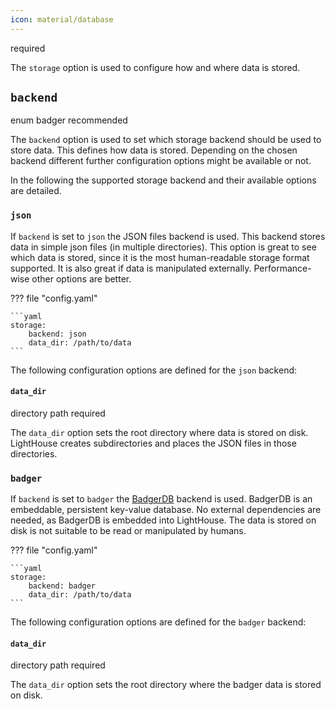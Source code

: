 ```yaml
---
icon: material/database
---
```

<span class="badge badge-red" title="If this option is required or optional">required</span>

The `storage` option is used to configure how and where data is stored.

## `backend`
<span class="badge badge-purple" title="Value Type">enum</span>
<span class="badge badge-blue" title="Default Value">badger</span>
<span class="badge badge-orange" title="If this option is required or optional">recommended</span>

The `backend` option is used to set which storage backend should be used to store data. This defines how data is 
stored. Depending on the chosen backend different further configuration options might be available or not.

In the following the supported storage backend and their available options are detailed.

### `json`
If `backend` is set to `json` the JSON files backend is used. This backend stores data in simple json files (in 
multiple directories). This option is great to see which data is stored, since it is the most human-readable storage 
format supported. It is also great if data is manipulated externally.
Performance-wise other options are better.

??? file "config.yaml"

    ```yaml
    storage:
        backend: json
        data_dir: /path/to/data
    ```

The following configuration options are defined for the `json` backend:

#### `data_dir`
<span class="badge badge-purple" title="Value Type">directory path</span>
<span class="badge badge-red" title="If this option is required or optional">required</span>

The `data_dir` option sets the root directory where data is stored on disk. LightHouse creates subdirectories and 
places the JSON files in those directories.

### `badger`
If `backend` is set to `badger` the [BadgerDB](https://github.com/hypermodeinc/badger) backend is used. BadgerDB is 
an embeddable, persistent key-value database. No external dependencies are needed, as BadgerDB is embedded into 
LightHouse. The data is stored on disk is not suitable to be read or manipulated by humans.

??? file "config.yaml"

    ```yaml
    storage:
        backend: badger
        data_dir: /path/to/data
    ```

The following configuration options are defined for the `badger` backend:

#### `data_dir`
<span class="badge badge-purple" title="Value Type">directory path</span>
<span class="badge badge-red" title="If this option is required or optional">required</span>

The `data_dir` option sets the root directory where the badger data is stored on disk. 
